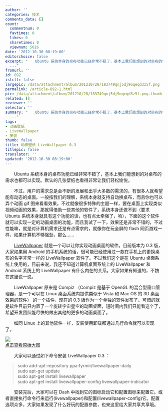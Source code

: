 ```yaml
---
author: ''
categories: 技术
comments_data: []
count:
  commentnum: 0
  favtimes: 0
  likes: 0
  sharetimes: 0
  viewnum: 5016
date: '2012-10-30 08:19:00'
editorchoice: false
excerpt: "　　Ubuntu 系统本身的桌布功能已经非常不错了，基本上我们能想到的对桌布的需求也都可以实现。默认的几张壁纸也看得非常让我们轻松愉悦。\r\n　　不过，用户的需求总是会不断的发展和出乎大多数的需求的，有很多人就希
  ..."
fromurl: ''
id: 892
islctt: false
largepic: /data/attachment/album/201210/28/183749qnj5dj9oqeqd3z5f.png
permalink: /article-892-1.html
pic: /data/attachment/album/201210/28/183749qnj5dj9oqeqd3z5f.png.thumb.jpg
related: []
reviewer: ''
selector: ''
summary: "　　Ubuntu 系统本身的桌布功能已经非常不错了，基本上我们能想到的对桌布的需求也都可以实现。默认的几张壁纸也看得非常让我们轻松愉悦。\r\n　　不过，用户的需求总是会不断的发展和出乎大多数的需求的，有很多人就希
  ..."
tags:
- 动画壁纸
- LiveWallpaper
- 安装
thumb: false
title: 动画壁纸 LiveWallpaper 0.3
titlepic: false
translator: ''
updated: '2012-10-30 08:19:00'
---
```


　　Ubuntu 系统本身的桌布功能已经非常不错了，基本上我们能想到的对桌布的需求也都可以实现。默认的几张壁纸也看得非常让我们轻松愉悦。


　　不过，用户的需求总是会不断的发展和出乎大多数的需求的，有很多人就希望能有动态的桌面。一般按我们的理解，系统本身就支持自动换桌布，而且你也可以弄个动画 gif 图来看看效果。不过就像很多特殊的主题一样，要在桌面上实现类似视频动画的效果，那就得借助一些其他的软件了，系统本身还做不到（要求 Ubuntu 系统本身就具有这个功能的话，也有点太牵强了，哈），下面的这个软件就可以实现一定的动画桌面的功能，而且我试了一下，效果还是非常不错的，不过性能嘛，就是对计算机需求还是有点需求的，就像你在玩全屏的 flash 网页游戏一样，如果计算机不够强劲，那么……


　　[LiveWallpaper](https://launchpad.net/livewallpaper) 就是一个可以让你实现动画桌面的软件。目前版本为 0.3 版，大家如果用 Android 的手机系统的话，很可能已经使用过一款在手机上的更换桌布的名字非常一样的 LiveWallpaper 软件了。不过我们这个是在 Ubuntu 桌面系统上使用的，目前来说，我还不知道计算机桌面系统上的 LiveWallpaper 和 Android 系统上的 LiveWallpaper 有什么内在的关系。大家如果有知道的，不妨在这里说一说。


　　LiveWallpaper 原来是 Compiz （Compiz 是基于 OpenGL 的混合型窗口管理器，是一个可以在 Linux 桌面系统内提供类似于 Vista 和 Mac OS 的 3D 桌面效果的软件） 的一个插件，现在的 0.3 版作为一个单独的软件发布了。可惜的就是软件目前只内置了一个旋转宇宙星空的动画桌面，短时间内我们只能看这个了，希望开发团队能尽快的做出其他的更多的动画桌面了。


　　如同 Linux 上的其他软件一样，安装使用卸载都通过几行命令就可以实现了。


[![](/data/attachment/album/201210/28/183749qnj5dj9oqeqd3z5f.png)  
点击查看原始大图](https://img.linux.net.cn/data/attachment/album/201210/28/183749qnj5dj9oqeqd3z5f.png)


　　大家可以通过如下命令安装 LiveWallpaper 0.3 ：



> 
> sudo add-apt-repository ppa:fyrmir/livewallpaper-daily  
> sudo apt-get update  
> sudo apt-get install livewallpaper  
> sudo apt-get install livewallpaper-config livewallpaper-indicator
> 
> 
> 


　　安装完后，大家可以在 Dash 中找到它的图标启动它和配置图标来配置它。或者直接执行命令行来运行(livewallpaper)和配置(livewallpaper-config)它。配置选项众多，大家如果发现了什么好玩的配置参数，也来这里给大家共享共享哦。